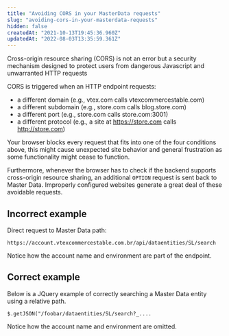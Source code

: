 ```yaml
---
title: "Avoiding CORS in your MasterData requests"
slug: "avoiding-cors-in-your-masterdata-requests"
hidden: false
createdAt: "2021-10-13T19:45:36.960Z"
updatedAt: "2022-08-03T13:35:59.361Z"
---
```

Cross-origin resource sharing (CORS) is not an error but a security mechanism designed to protect users from dangerous Javascript and unwarranted HTTP requests

CORS is triggered when an HTTP endpoint requests: 

- a different domain (e.g., vtex.com calls vtexcommercestable.com)
- a different subdomain (e.g., store.com calls blog.store.com)
- a different port (e.g., store.com calls store.com:3001)
- a different protocol (e.g., a site at https://store.com calls http://store.com)

Your browser blocks every request that fits into one of the four conditions above, this might cause unexpected site behavior and general frustration as some functionality might cease to function.

Furthermore, whenever the browser has to check if the backend supports cross-origin resource sharing, an additional `OPTION` request is sent back to Master Data.  Improperly configured websites generate a great deal of these avoidable requests.

## Incorrect example

Direct request to Master Data path:
```
https://account.vtexcommercestable.com.br/api/dataentities/SL/search
```
Notice how the account name and environment are part of the endpoint.


## Correct example

Below is a JQuery example of correctly searching a Master Data entity using a relative path.
```
$.getJSON("/foobar/dataentities/SL/search?_....
```
Notice how the account name and environment are omitted.